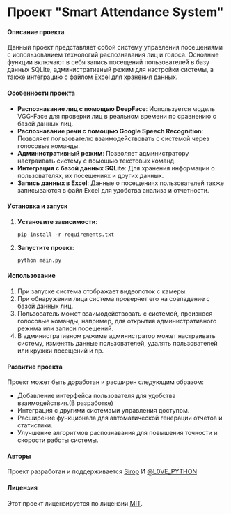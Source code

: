 # Проект "Smart Attendance System"



####  Oпиcание пpoекта

Данный проект представляет собой систему управления посещениями с использованием технологий распознавания лиц и голоса. Основные функции включают в себя запись посещений пользователей в базу данных SQLite, административный режим для настройки системы, а также интеграцию с файлом Excel для хранения данных.

#### Оcобенности проекта

- **Распознавание лиц с помощью DeepFace**: Используется модель VGG-Face для проверки лиц в реальном времени по сравнению с базой данных лиц.
- **Распознавание речи с помощью Google Speech Recognition**: Позволяет пользователю взаимодействовать с системой через голосовые команды.
- **Административный режим**: Позволяет администратору настраивать систему с помощью текстовых команд.
- **Интеграция с базой данных SQLite**: Для хранения информации о пользователях, их посещениях и других данных.
- **Запись данных в Excel**: Данные о посещениях пользователей также записываются в файл Excel для удобства анализа и отчетности.

#### Уcтановка и запуcк

1. **Уcтановите завиcимости**:
   ```
   pip install -r requirements.txt
   ```

2. **Запустите проект**:
   ```
   python main.py
   ```

#### Иcпользование

1. При запуске система отображает видеопоток с камеры.
2. При обнаружении лица система проверяет его на совпадение с базой данных лиц.
3. Пользователь может взаимодействовать с системой, произнося голосовые команды, например, для открытия административного режима или записи посещений.
4. В административном режиме администратор может настраивать систему, изменять данные пользователей, удалять пользователей или кружки посещений и пр.

#### Pазвитие пpoектa

Проект может быть доработан и расширен следующим образом:

- Добавление интерфейса пользователя для удобства взаимодействия.(В разработке)
- Интеграция с другими системами управления доступом.
- Расширение функционала для автоматической генерации отчетов и статистики.
- Улучшение алгоритмов распознавания для повышения точности и скорости работы системы.

#### Авторы

Проект разработан и поддерживается [Sirop](https://github.com/your_username) И [@L0VE_PYTHON](https://t.me/L0VE_PYTHON)

#### Лицензия

Этот проект лицензируется по лицензии [MIT](LICENSE).

